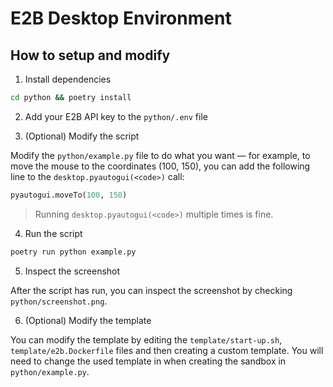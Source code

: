 # E2B Desktop Environment

## How to setup and modify

1. Install dependencies

```bash
cd python && poetry install
```

2. Add your E2B API key to the `python/.env` file

3. (Optional) Modify the script

Modify the `python/example.py` file to do what you want — for example, to move the mouse to the coordinates (100, 150), you can add the following line to the `desktop.pyautogui(<code>)` call:

```python
pyautogui.moveTo(100, 150)
```
> Running `desktop.pyautogui(<code>)` multiple times is fine.

4. Run the script

```bash
poetry run python example.py
```

5. Inspect the screenshot

After the script has run, you can inspect the screenshot by checking `python/screenshot.png`.

6. (Optional) Modify the template

You can modify the template by editing the `template/start-up.sh`, `template/e2b.Dockerfile` files and then creating a custom template. You will need to change the used template in when creating the sandbox in `python/example.py`.
